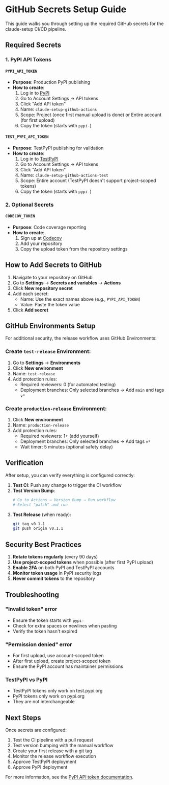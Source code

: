 # GitHub Secrets Setup Guide

This guide walks you through setting up the required GitHub secrets for the claude-setup CI/CD pipeline.

## Required Secrets

### 1. PyPI API Tokens

#### `PYPI_API_TOKEN`
- **Purpose**: Production PyPI publishing
- **How to create**:
  1. Log in to [PyPI](https://pypi.org/)
  2. Go to Account Settings → API tokens
  3. Click "Add API token"
  4. Name: `claude-setup-github-actions`
  5. Scope: Project (once first manual upload is done) or Entire account (for first upload)
  6. Copy the token (starts with `pypi-`)

#### `TEST_PYPI_API_TOKEN`
- **Purpose**: TestPyPI publishing for validation
- **How to create**:
  1. Log in to [TestPyPI](https://test.pypi.org/)
  2. Go to Account Settings → API tokens
  3. Click "Add API token"
  4. Name: `claude-setup-github-actions-test`
  5. Scope: Entire account (TestPyPI doesn't support project-scoped tokens)
  6. Copy the token (starts with `pypi-`)

### 2. Optional Secrets

#### `CODECOV_TOKEN`
- **Purpose**: Code coverage reporting
- **How to create**:
  1. Sign up at [Codecov](https://codecov.io/)
  2. Add your repository
  3. Copy the upload token from the repository settings

## How to Add Secrets to GitHub

1. Navigate to your repository on GitHub
2. Go to **Settings** → **Secrets and variables** → **Actions**
3. Click **New repository secret**
4. Add each secret:
   - Name: Use the exact names above (e.g., `PYPI_API_TOKEN`)
   - Value: Paste the token value
5. Click **Add secret**

## GitHub Environments Setup

For additional security, the release workflow uses GitHub Environments:

### Create `test-release` Environment:
1. Go to **Settings** → **Environments**
2. Click **New environment**
3. Name: `test-release`
4. Add protection rules:
   - Required reviewers: 0 (for automated testing)
   - Deployment branches: Only selected branches → Add `main` and tags `v*`

### Create `production-release` Environment:
1. Click **New environment**
2. Name: `production-release`
3. Add protection rules:
   - Required reviewers: 1+ (add yourself)
   - Deployment branches: Only selected branches → Add tags `v*`
   - Wait timer: 5 minutes (optional safety delay)

## Verification

After setup, you can verify everything is configured correctly:

1. **Test CI**: Push any change to trigger the CI workflow
2. **Test Version Bump**: 
   ```bash
   # Go to Actions → Version Bump → Run workflow
   # Select "patch" and run
   ```
3. **Test Release** (when ready):
   ```bash
   git tag v0.1.1
   git push origin v0.1.1
   ```

## Security Best Practices

1. **Rotate tokens regularly** (every 90 days)
2. **Use project-scoped tokens** when possible (after first PyPI upload)
3. **Enable 2FA** on both PyPI and TestPyPI accounts
4. **Monitor token usage** in PyPI security logs
5. **Never commit tokens** to the repository

## Troubleshooting

### "Invalid token" error
- Ensure the token starts with `pypi-`
- Check for extra spaces or newlines when pasting
- Verify the token hasn't expired

### "Permission denied" error
- For first upload, use account-scoped token
- After first upload, create project-scoped token
- Ensure the PyPI account has maintainer permissions

### TestPyPI vs PyPI
- TestPyPI tokens only work on test.pypi.org
- PyPI tokens only work on pypi.org
- They are not interchangeable

## Next Steps

Once secrets are configured:
1. Test the CI pipeline with a pull request
2. Test version bumping with the manual workflow
3. Create your first release with a git tag
4. Monitor the release workflow execution
5. Approve TestPyPI deployment
6. Approve PyPI deployment

For more information, see the [PyPI API token documentation](https://pypi.org/help/#apitoken).